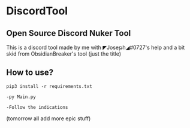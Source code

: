 # DiscordTool

## Open Source Discord Nuker Tool

This is a discord tool made by me with ◤Joseթh◢#0727's help and a bit skid from ObsidianBreaker's tool (just the title)

## How to use?

`pip3 install -r requirements.txt`

`-py Main.py`

`-Follow the indications` 

(tomorrow all add more epic stuff)
